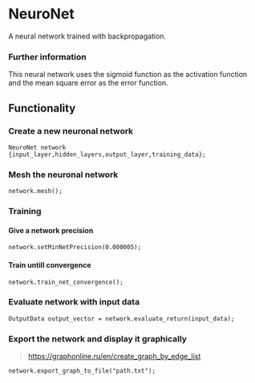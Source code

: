 # NeuroNet
A neural network trained with backpropagation.

### Further information
This neural network uses the sigmoid function as the activation function and the mean square error as the error function.

## Functionality

### Create a new neuronal network
```
NeuroNet network {input_layer,hidden_layers,output_layer,training_data};
```
### Mesh the neuronal network
```
network.mesh();
```
### Training
#### Give a network precision
```
network.setMinNetPrecision(0.000005);
```
#### Train untill convergence
```
network.train_net_convergence();
```
### Evaluate network with input data
```
OutputData output_vector = network.evaluate_return(input_data);
```

### Export the network and display it graphically
> https://graphonline.ru/en/create_graph_by_edge_list
```
network.export_graph_to_file("path.txt");
```
